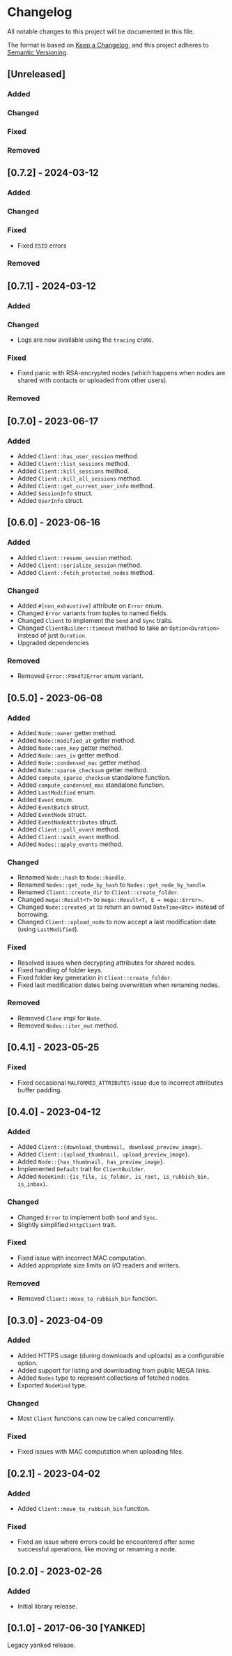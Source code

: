 Changelog
=========

All notable changes to this project will be documented in this file.

The format is based on [Keep a Changelog](https://keepachangelog.com/en/1.0.0/),
and this project adheres to [Semantic Versioning](https://semver.org/spec/v2.0.0.html).

[Unreleased]
------------

### Added

### Changed

### Fixed

### Removed

[0.7.2] - 2024-03-12
--------------------

### Added

### Changed

### Fixed

- Fixed `ESID` errors

### Removed

[0.7.1] - 2024-03-12
--------------------

### Added

### Changed

- Logs are now available using the `tracing` crate.

### Fixed

- Fixed panic with RSA-encrypted nodes (which happens when nodes are shared with contacts or uploaded from other users).

### Removed

[0.7.0] - 2023-06-17
--------------------

### Added

- Added `Client::has_user_session` method.
- Added `Client::list_sessions` method.
- Added `Client::kill_sessions` method.
- Added `Client::kill_all_sessions` method.
- Added `Client::get_current_user_info` method.
- Added `SessionInfo` struct.
- Added `UserInfo` struct.

[0.6.0] - 2023-06-16
--------------------

### Added

- Added `Client::resume_session` method.
- Added `Client::serialize_session` method.
- Added `Client::fetch_protected_nodes` method.

### Changed

- Added `#[non_exhaustive]` attribute on `Error` enum.
- Changed `Error` variants from tuples to named fields.
- Changed `Client` to implement the `Send` and `Sync` traits.
- Changed `ClientBuilder::timeout` method to take an `Option<Duration>` instead of just `Duration`.
- Upgraded dependencies

### Removed

- Removed `Error::Pbkdf2Error` enum variant.

[0.5.0] - 2023-06-08
--------------------

### Added

- Added `Node::owner` getter method.
- Added `Node::modified_at` getter method.
- Added `Node::aes_key` getter method.
- Added `Node::aes_iv` getter method.
- Added `Node::condensed_mac` getter method.
- Added `Node::sparse_checksum` getter method.
- Added `compute_sparse_checksum` standalone function.
- Added `compute_condensed_mac` standalone function.
- Added `LastModified` enum.
- Added `Event` enum.
- Added `EventBatch` struct.
- Added `EventNode` struct.
- Added `EventNodeAttributes` struct.
- Added `Client::poll_event` method.
- Added `Client::wait_event` method.
- Added `Nodes::apply_events` method.

### Changed

- Renamed `Node::hash` to `Node::handle`.
- Renamed `Nodes::get_node_by_hash` to `Nodes::get_node_by_handle`.
- Renamed `Client::create_dir` to `Client::create_folder`.
- Changed `mega::Result<T>` to `mega::Result<T, E = mega::Error>`.
- Changed `Node::created_at` to return an owned `DateTime<Utc>` instead of borrowing.
- Changed `Client::upload_node` to now accept a last modification date (using `LastModified`).

### Fixed

- Resolved issues when decrypting attributes for shared nodes.
- Fixed handling of folder keys.
- Fixed folder key generation in `Client::create_folder`.
- Fixed last modification dates being overwritten when renaming nodes.

### Removed

- Removed `Clone` impl for `Node`.
- Removed `Nodes::iter_mut` method.

[0.4.1] - 2023-05-25
--------------------

### Fixed

- Fixed occasional `MALFORMED_ATTRIBUTES` issue due to incorrect attributes buffer padding.

[0.4.0] - 2023-04-12
--------------------

### Added

- Added `Client::{download_thumbnail, download_preview_image}`.
- Added `Client::{upload_thumbnail, upload_preview_image}`.
- Added `Node::{has_thumbnail, has_preview_image}`.
- Implemented `Default` trait for `ClientBuilder`.
- Added `NodeKind::{is_file, is_folder, is_root, is_rubbish_bin, is_inbox}`.

### Changed

- Changed `Error` to implement both `Send` and `Sync`.
- Slightly simplified `HttpClient` trait.

### Fixed

- Fixed issue with incorrect MAC computation.
- Added appropriate size limits on I/O readers and writers.

### Removed

- Removed `Client::move_to_rubbish_bin` function.

[0.3.0] - 2023-04-09
--------------------

### Added

- Added HTTPS usage (during downloads and uploads) as a configurable option.
- Added support for listing and downloading from public MEGA links.
- Added `Nodes` type to represent collections of fetched nodes.
- Exported `NodeKind` type.

### Changed

- Most `Client` functions can now be called concurrently.

### Fixed

- Fixed issues with MAC computation when uploading files.

[0.2.1] - 2023-04-02
--------------------

### Added

- Added `Client::move_to_rubbish_bin` function.

### Fixed

- Fixed an issue where errors could be encountered after some successful operations, like moving or renaming a node.

[0.2.0] - 2023-02-26
--------------------

### Added

- Initial library release.

[0.1.0] - 2017-06-30 [YANKED]
-----------------------------

Legacy yanked release.
